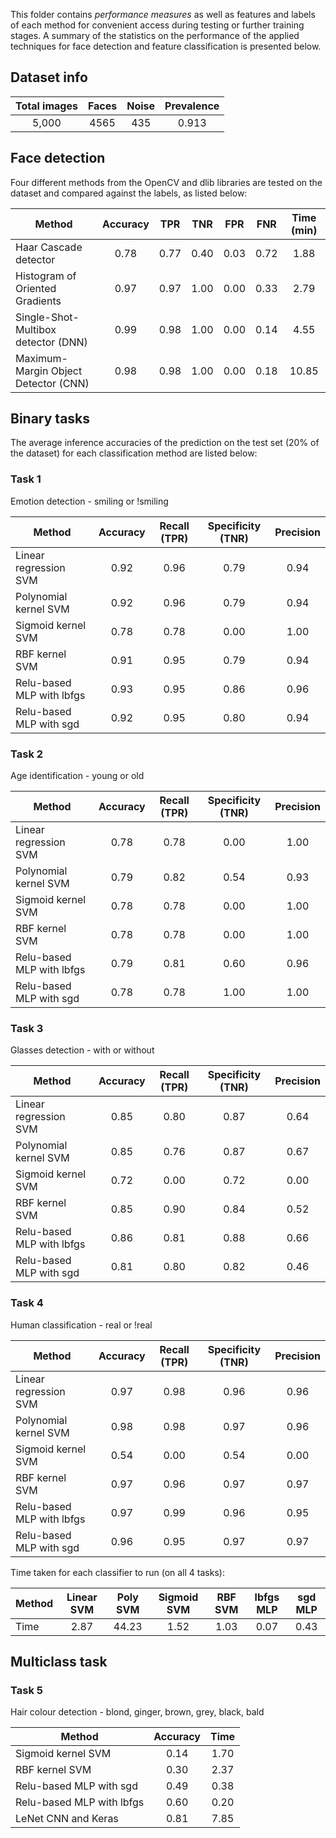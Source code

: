 This folder contains _performance measures_ as well as features and labels of each method 
for convenient access during testing or further training stages. A summary of the statistics
on the performance of the applied techniques for face detection and feature classification 
is presented below.

## Dataset info

| Total images | Faces | Noise | Prevalence |
|:------------:|:-----:|:-----:|:----------:|
|    5,000     |  4565 |  435  |   0.913    |

## Face detection
Four different methods from the OpenCV and dlib libraries are tested on the dataset and compared against the labels, 
as listed below:

|                 Method               | Accuracy |  TPR  |  TNR  |  FPR  | FNR  | Time (min) |
| ------------------------------------ |:--------:|:-----:|:-----:|:-----:|:----:|:----------:|
| Haar Cascade detector                |   0.78   |  0.77 | 0.40  | 0.03  | 0.72 |   1.88     |
| Histogram of Oriented Gradients      |   0.97   |  0.97 | 1.00  | 0.00  | 0.33 |   2.79     |
| Single-Shot-Multibox detector (DNN)  |   0.99   |  0.98 | 1.00  | 0.00  | 0.14 |   4.55     |
| Maximum-Margin Object Detector (CNN) |   0.98   |  0.98 | 1.00  | 0.00  | 0.18 |   10.85    |


## Binary tasks

The average inference accuracies of the prediction on the test set (20% of the dataset) for each classification method are listed below:

### Task 1

Emotion detection - smiling or !smiling

|              Method           |   Accuracy  |  Recall (TPR) | Specificity (TNR) | Precision |
| ----------------------------- |:-----------:|:-------------:|:-----------------:|:---------:|
| Linear regression SVM         |     0.92    |     0.96      |        0.79       |   0.94    |
| Polynomial kernel SVM         |     0.92    |     0.96      |        0.79       |   0.94    |
| Sigmoid kernel SVM            |     0.78    |     0.78      |        0.00       |   1.00    |
| RBF kernel SVM                |     0.91    |     0.95      |        0.79       |   0.94    |
| Relu-based MLP with lbfgs     |     0.93    |     0.95      |        0.86       |   0.96    |
| Relu-based MLP with sgd       |     0.92    |     0.95      |        0.80       |   0.94    |

### Task 2

Age identification - young or old

|             Method            |   Accuracy  |  Recall (TPR) | Specificity (TNR) | Precision |
| ----------------------------- |:-----------:|:-------------:|:-----------------:|:---------:|
| Linear regression SVM         |     0.78    |     0.78      |        0.00       |   1.00    |
| Polynomial kernel SVM         |     0.79    |     0.82      |        0.54       |   0.93    |
| Sigmoid kernel SVM            |     0.78    |     0.78      |        0.00       |   1.00    |
| RBF kernel SVM                |     0.78    |     0.78      |        0.00       |   1.00    |
| Relu-based MLP with lbfgs     |     0.79    |     0.81      |        0.60       |   0.96    |
| Relu-based MLP with sgd       |     0.78    |     0.78      |        1.00       |   1.00    |


### Task 3

Glasses detection - with or without

|             Method            |   Accuracy  |  Recall (TPR) | Specificity (TNR) | Precision |
| ----------------------------- |:-----------:|:-------------:|:-----------------:|:---------:|
| Linear regression SVM         |    0.85     |     0.80      |        0.87       |   0.64    |
| Polynomial kernel SVM         |    0.85     |     0.76      |        0.87       |   0.67    |
| Sigmoid kernel SVM            |    0.72     |     0.00      |        0.72       |   0.00    |
| RBF kernel SVM                |    0.85     |     0.90      |        0.84       |   0.52    |
| Relu-based MLP with lbfgs     |    0.86     |     0.81      |        0.88       |   0.66    |
| Relu-based MLP with sgd       |    0.81     |     0.80      |        0.82       |   0.46    |

### Task 4

Human classification - real or !real

|              Method           |   Accuracy  |  Recall (TPR) | Specificity (TNR) | Precision |
| ----------------------------- |:-----------:|:-------------:|:-----------------:|:---------:|
| Linear regression SVM         |     0.97    |     0.98      |        0.96       |   0.96    |
| Polynomial kernel SVM         |     0.98    |     0.98      |        0.97       |   0.96    |
| Sigmoid kernel SVM            |     0.54    |     0.00      |        0.54       |   0.00    |
| RBF kernel SVM                |     0.97    |     0.96      |        0.97       |   0.97    |
| Relu-based MLP with lbfgs     |     0.97    |     0.99      |        0.96       |   0.95    |
| Relu-based MLP with sgd       |     0.96    |     0.95      |        0.97       |   0.97    |


Time taken for each classifier to run (on all 4 tasks):

|  Method  | Linear SVM |  Poly SVM | Sigmoid SVM | RBF SVM  | lbfgs MLP | sgd MLP |
| -------- |:----------:|:---------:|:-----------:|:--------:|:---------:|:-------:|
| Time     |    2.87    |   44.23   |    1.52     |   1.03   |    0.07   |   0.43  | 

## Multiclass task

### Task 5

Hair colour detection - blond, ginger, brown, grey, black, bald

|           Method          |   Accuracy  |  Time  |
| ------------------------- |:-----------:|:------:|
| Sigmoid kernel SVM        |    0.14     |  1.70  |
| RBF kernel SVM            |    0.30     |  2.37  |
| Relu-based MLP with sgd   |    0.49     |  0.38  |
| Relu-based MLP with lbfgs |    0.60     |  0.20  |
| LeNet CNN and Keras       |    0.81     |  7.85  |


